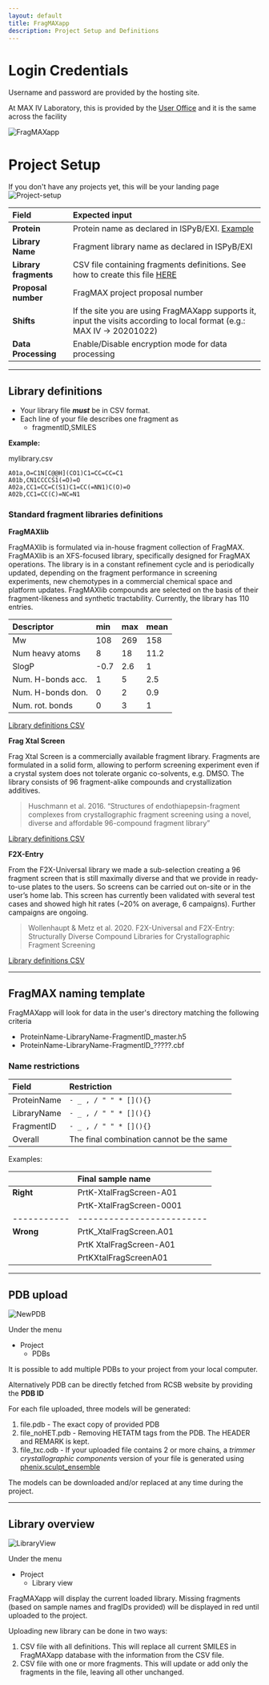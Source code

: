 ```yaml
---
layout: default
title: FragMAXapp
description: Project Setup and Definitions
---
```


# Login Credentials

Username and password are provided by the hosting site. 

At MAX IV Laboratory, this is provided by the [User Office](https://duo.maxiv.lu.se/duo/) and it is the same across the facility

![FragMAXapp](https://raw.githubusercontent.com/FragMAX/fragmax.github.io/master/assets/img/login-pic.png)

# Project Setup

If you don't have any projects yet, this will be your landing page
![Project-setup](https://raw.githubusercontent.com/FragMAX/fragmax.github.io/master/assets/img/project-setup.png)

| Field             | Expected input    |
|:------------------|:---------------------------------------------------------------------------------|
| **Protein**           | Protein name as declared in ISPyB/EXI. [Example](#fragmax-naming-template)                                           |
| **Library Name**      | Fragment library name as declared in ISPyB/EXI                                   |
| **Library fragments** | CSV file containing fragments definitions. See how to create this file [HERE](#library-definitions)      |
| **Proposal number**   | FragMAX project proposal number |
| **Shifts**            | If the site you are using FragMAXapp supports it, input the visits according to local format (e.g.: MAX IV -> 20201022)      |
| **Data Processing**   | Enable/Disable encryption mode for data processing |

* * *

## Library definitions

* Your library file **_must_** be in CSV format.
* Each line of your file describes one fragment as
    * fragmentID,SMILES

**Example:**

mylibrary.csv

```
A01a,O=C1N[C@@H](CO1)C1=CC=CC=C1
A01b,CN1CCCCS1(=O)=O
A02a,CC1=CC=C(S1)C1=CC(=NN1)C(O)=O
A02b,CC1=CC(C)=NC=N1
```

### Standard fragment libraries definitions
**FragMAXlib**

FragMAXlib is formulated via in-house fragment collection of FragMAX. FragMAXlib is an XFS-focused library, specifically designed for FragMAX operations. The library is in a constant refinement cycle and is periodically updated, depending on the fragment performance in screening experiments, new chemotypes in a commercial chemical space and platform updates. FragMAXlib compounds are selected on the basis of their fragment-likeness and synthetic tractability. Currently, the library has 110 entries.

| Descriptor        | min               | max               | mean              |
|:------------------|:------------------|-------------------|-------------------|
| Mw                |108                | 269               | 158               |
| Num heavy atoms   |8                  | 18                | 11.2              |
| SlogP             |-0.7               | 2.6               | 1                 |
| Num. H-bonds acc. | 1                 | 5                 | 2.5               |
| Num. H-bonds don. | 0                 | 2                 | 0.9               |
| Num. rot. bonds   | 0                 | 3                 | 1                 |

[Library definitions CSV](https://lu.box.com/shared/static/6bcl87ou41bhuy9b1xd6fxht7gm2586z.csv)


**Frag Xtal Screen**

Frag Xtal Screen is a commercially available fragment library. Fragments are formulated in a solid form, allowing to perform screening experiment even if a crystal system does not tolerate organic co-solvents, e.g. DMSO. The library consists of 96 fragment-alike compounds and crystallization additives.

>Huschmann et al. 2016. “Structures of endothiapepsin-fragment complexes from crystallographic fragment screening using a novel, diverse and affordable 96-compound fragment library”

[Library definitions CSV](https://lu.box.com/shared/static/yxh1wfs06tpjcpmor895jqje6fpn6mw9.csv)
 

**F2X-Entry**

From the F2X-Universal library we made a sub-selection creating a 96 fragment screen that is still maximally diverse and that we provide in ready-to-use plates to the users. So screens can be carried out on-site or in the user’s home lab. This screen has currently been validated with several test cases and showed high hit rates (~20% on average, 6 campaigns). Further campaigns are ongoing.

>Wollenhaupt & Metz et al. 2020. F2X-Universal and F2X-Entry: Structurally Diverse Compound Libraries for Crystallographic Fragment Screening

[Library definitions CSV](https://lu.box.com/shared/static/mxdmazlg417jtmezforzg23t8udh7exm.csv)

* * *

## FragMAX naming template

FragMAXapp will look for data in the user's directory matching the following criteria

* ProteinName-LibraryName-FragmentID_master.h5
* ProteinName-LibraryName-FragmentID_?????.cbf

### Name restrictions

| Field             | Restriction                |
|:------------------|:---------------------------|
| ProteinName       | ```- _ , / " " * [](){} ```|
| LibraryName       | ```- _ , / " " * [](){} ```|
| FragmentID        | ```- _ , / " " * [](){} ```|
|Overall            | The final combination cannot be the same|


Examples:

|           | Final sample name       |
|:----------|:------------------------|
| **Right** | PrtK-XtalFragScreen-A01 |
|           | PrtK-XtalFragScreen-0001|
|-----------|-------------------------|
| **Wrong** | PrtK_XtalFragScreen.A01 |
|           | PrtK XtalFragScreen-A01 |
|           | PrtKXtalFragScreenA01   |


* * *

## PDB upload

![NewPDB](https://raw.githubusercontent.com/FragMAX/fragmax.github.io/master/assets/img/add-pdb.png)

Under the menu

* Project
    * PDBs

It is possible to add multiple PDBs to your project from your local computer.

Alternatively PDB can be directly fetched from RCSB website by providing the **PDB ID**

For each file uploaded, three models will be generated:

1. file.pdb - The exact copy of provided PDB
2. file_noHET.pdb - Removing HETATM tags from the PDB. The HEADER and REMARK is kept.
3. file_txc.odb - If your uploaded file contains 2 or more chains, a _trimmer crystallographic components_ version of your file is generated using [phenix.sculpt_ensemble](https://www.phenix-online.org/documentation/reference/sculpt_ensemble.html)

The models can be downloaded and/or replaced at any time during the project.

* * *

## Library overview

![LibraryView](https://raw.githubusercontent.com/FragMAX/fragmax.github.io/master/assets/img/library-view.png)

Under the menu

* Project
    * Library view

FragMAXapp will display the current loaded library. Missing fragments (based on sample names and fragIDs provided) will be displayed in red until uploaded to the project. 

Uploading new library can be done in two ways:

1. CSV file with all definitions. This will replace all current SMILES in FragMAXapp database with the information from the CSV file.
2. CSV file with one or more fragments. This will update or add only the fragments in the file, leaving all other unchanged.